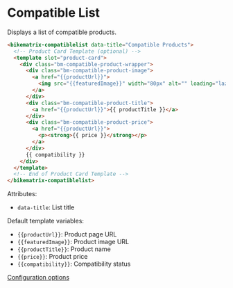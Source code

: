 # Compatible List

Displays a list of compatible products.

```html
<bikematrix-compatiblelist data-title="Compatible Products">
  <!-- Product Card Template (optional) -->
  <template slot="product-card">
    <div class="bm-compatible-product-wrapper">
      <div class="bm-compatible-product-image">
        <a href="{{productUrl}}">
          <img src="{{featuredImage}}" width="80px" alt="" loading="lazy" />
        </a>
      </div>
      <div class="bm-compatible-product-title">
        <a href="{{productUrl}}">{{ productTitle }}</a>
      </div>
      <div class="bm-compatible-product-price">
        <a href="{{productUrl}}">
          <p><strong>{{ price }}</strong></p>
        </a>
      </div>
      {{ compatibility }}
    </div>
  </template>
  <!-- End of Product Card Template -->
</bikematrix-compatiblelist>
```

Attributes:

- `data-title`: List title

Default template variables:

- `{{productUrl}}`: Product page URL
- `{{featuredImage}}`: Product image URL
- `{{productTitle}}`: Product name
- `{{price}}`: Product price
- `{{compatibility}}`: Compatibility status

[Configuration options](/docs/configuration#compatible-list-configuration)
